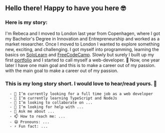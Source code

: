 ## Hello there! Happy to have you here 🤓

### Here is my story: 

  I'm Rebeca and I moved to London last year from Copenhagen, where I got my Bachelor's Degree in Innovation and Entrepreneurship and worked as a market researcher.
  Once I moved to London I wanted to explore something new, exciting, and challenging. 
  I got myself into programming, learning the basics on [SoloLearn](https://www.sololearn.com/) and [FreeCodeCamp](https://www.freecodecamp.org/learn).
  Slowly but surely I built up my first [portfolio](https://rebeca-august.github.io/portfolio/) and I started to call myself a web-developer.  🥳 
  Now, one year later I have one main goal and this is to make a career out of my passion.
  with the main goal to make a career out of my passion.
   
   ### This is my long story short. I would love to hear/read yours. 📝


      - 🔭 I’m currently looking for a full time job as a web developer
      - 🌱 I’m currently learning TypeScript and NodeJs
      - 👯 I’m looking to collaborate on ...
      - 🤔 I’m looking for help with ...
      - 💬 Ask me about ...
      - 📫 How to reach me: ...
      - 😄 Pronouns: ...
      - ⚡ Fun fact: ...
